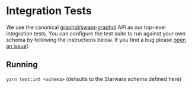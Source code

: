 # Integration Tests

We use the canonical [graphql/swapi-graphql](https://github.com/graphql/swapi-graphql) API as our top-level integration tests. You can configure the test suite to run against your own schema by following the instructions below. If you find a bug please [open an issue](https://github.com/timkendall/tql/issues/new)!.

## Running

`yarn test:int <schema>` (defaults to the Starwars schema defined here)
